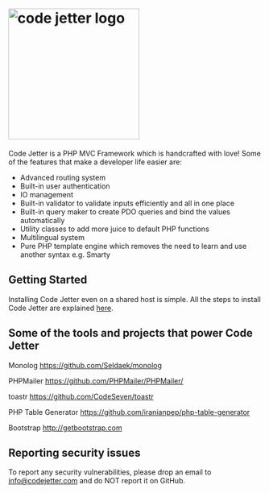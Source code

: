 # <img src='http://codejetter.com/images/logo.png' width='260' alt='code jetter logo'>
Code Jetter is a PHP MVC Framework which is handcrafted with love! Some of the features that make a developer life easier are:
- Advanced routing system
- Built-in user authentication
- IO management
- Built-in validator to validate inputs efficiently and all in one place
- Built-in query maker to create PDO queries and bind the values automatically
- Utility classes to add more juice to default PHP functions
- Multilingual system
- Pure PHP template engine which removes the need to learn and use another syntax e.g. Smarty 

## Getting Started
Installing Code Jetter even on a shared host is simple. All the steps to install Code Jetter are explained <a href='https://github.com/iranianpep/code-jetter/blob/master/docs/getting-started.md'>here</a>.

## Some of the tools and projects that power Code Jetter
Monolog
https://github.com/Seldaek/monolog

PHPMailer
https://github.com/PHPMailer/PHPMailer/

toastr
https://github.com/CodeSeven/toastr

PHP Table Generator
https://github.com/iranianpep/php-table-generator

Bootstrap
http://getbootstrap.com

## Reporting security issues
To report any security vulnerabilities, please drop an email to info@codejetter.com and do NOT report it on GitHub.
